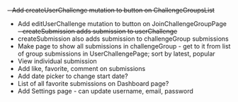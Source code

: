 ~~- Add createUserChallenge mutation to button on ChallengeGroupsList~~

- Add editUserChallenge mutation to button on JoinChallengeGroupPage
  ~~- createSubmission adds submission to userChallenge~~
- createSubmission also adds submission to challengeGroup submissions
- Make page to show all submissions in challengeGroup - get to it from list of group submissions in UserChallengePage; sort by latest, popular
- View individual submission
- Add like, favorite, comment on submissions
- Add date picker to change start date?
- List of all favorite submissions on Dashboard page?
- Add Settings page - can update username, email, password
